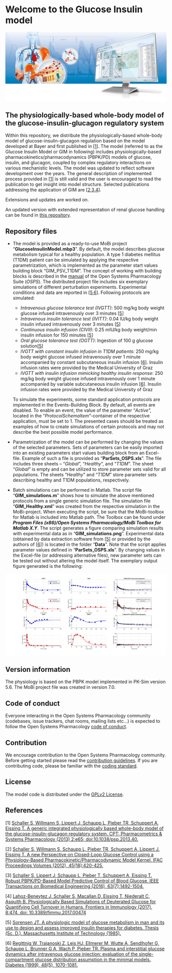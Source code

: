 # Welcome to the Glucose Insulin model
![gim](https://github.com/Open-Systems-Pharmacology/Glucose-Insulin-Model/blob/master/Images/Flyer_X4_Header.jpg)

## The physiologically-based whole-body model of the glucose-insulin-glucagon regulatory system

Within this repository, we distribute the physiologically-based whole-body model of glucose-insulin-glucagon regulation based on the model developed at Bayer and first published in [[1](#references)]. The model (referred to as the Glucose Insulin Model or GIM in following) includes physiologically-based pharmacokinetics/pharmacodynamics (PBPK/PD) models of glucose, insulin, and glucagon, coupled by complex regulatory interactions on various mechanistic levels. The model was updated to reflect software development over the years. The general description of implemented process provided in [[1](#references)] is still valid and the user is encouraged to read the publication to get insight into model structure. Selected publications addressing the application of GIM are [[2,3,4](#references)].

Extensions and updates are worked on.

An updated version with extended representation of renal glucose handling can be found in [this repository](https://github.com/Open-Systems-Pharmacology/SGLT2i-hyperfiltration-model).

## Repository files
* The model is provided as a ready-to-use MoBi project “**GlucoseInsulinModel.mbp3**”. By default, the model describes glucose metabolism typical for a healthy population. A type 1 diabetes mellitus (T1DM) patient can be simulated by applying the respective parametrization, which is implemented as the parameter start values building block “GIM_PSV_T1DM”. The concept of working with building blocks is described in the [manual](https://github.com/Open-Systems-Pharmacology/OSPSuite.Documentation/blob/master/Open%20Systems%20Pharmacology%20Suite.pdf) of the Open Systems Pharmacology Suite (_OSPS_).
The distributed project file includes six exemplary simulations of different perturbation experiments. Experimental conditions and data are reported in [[5,6](#references)]. Following protocols are simulated:

  * _Intravenous glucose tolerance test (IVGTT)_: 500 mg/kg body weight glucose infused intravenously over 3 minutes [[5](#references)]
  * _Intravenous insulin tolerance test (IVITT)_: 0.04 IU/kg body weight insulin infused intravenously over 3 minutes [[5](#references)]
  * _Continuous insulin infusion (CIVII)_: 0.25 mIU/kg body weight/min insulin infusion for 150 minutes [[5](#references)]
  * _Oral glucose tolerance test (OGTT)_: Ingestion of 100 g glucose solution[[5](#references)]
  * _IVGTT with constant insulin infusion in T1DM patients_: 250 mg/kg body weight glucose infused intravenously over 1 minute accompanied by constant subcutaneous insulin infusion [[6](#references)]. Insulin infusion rates were provided by the Medical University of Graz
  * _IVGTT with insulin infusion mimicking healthy insulin response_: 250 mg/kg body weight glucose infused intravenously over 1 minute accompanied by variable subcutaneous insulin infusion [[6](#references)]. Insulin infusion rates were provided by the Medical University of Graz
  
  To simulate the experiments, some standard application protocols are implemented in the Events-Building Block. By default, all events are disabled. To enable an event, the value of the parameter “_Active_”, located in the “_ProtocolSchemaItem_”-container of the respective application, must be set to 1.
The presented cases should be treated as examples of how to create simulations of certain protocols and may not describe the best possible model performance.

* Parametrization of the model can be performed by changing the values of the selected parameters. Sets of parameters can be easily imported into an existing parameters start values building block from an Excel-file. Example of such a file is provided as “**ParSets_OSPS.xls**”. The file includes three sheets – “_Global_”, “_Healthy_”, and “_T1DM_”. The sheet “_Global_” is empty and can be utilized to store parameter sets valid for all populations. The sheets “_Healthy_” and “_T1DM_” store parameter sets describing healthy and T1DM populations, respectively.

* Batch simulations can be performed in Matlab. The script file “**GIM_simulations.m**” shows how to simulate the above mentioned protocols from a single generic simulation file. The simulation file “**GIM_Healthy.xml**” was created from the respective simulation in the MoBi-project. When executing the script, be sure that the MoBi-toolbox for Matlab is included into Matlab path. The Toolbox can be found under **_Program Files (x86)/Open Systems Pharmacology/MoBi Toolbox for Matlab X.Y_**.
The script generates a figure comparing simulation results with experimental data as in “**GIM_simulations.png**”. Experimental data (obtained by data extraction software from [[5](#references)] or provided by the authors of [[6](#references)]) is located in the folder “**Data**”.
Note that the script applies parameter values defined in “**ParSets_OSPS.xls**”. By changing values in the Excel-file (or addressing alternative files), new parameter sets can be tested out without altering the model itself.
The exemplary output figure generated is the following:

![gim_simulations](https://github.com/Open-Systems-Pharmacology/Glucose-Insulin-Model/blob/master/GIM_simulations.png)

## Version information
The physiology is based on the PBPK model implemented in PK-Sim version 5.6. The MoBi project file was created in version 7.0.

## Code of conduct
Everyone interacting in the Open Systems Pharmacology community (codebases, issue trackers, chat rooms, mailing lists etc...) is expected to follow the Open Systems Pharmacology [code of conduct](https://github.com/Open-Systems-Pharmacology/Suite/blob/master/CODE_OF_CONDUCT.md#contributor-covenant-code-of-conduct).

## Contribution
We encourage contribution to the Open Systems Pharmacology community. Before getting started please read the [contribution guidelines](https://github.com/Open-Systems-Pharmacology/Suite/blob/master/CONTRIBUTING.md#ways-to-contribute). If you are contributing code, please be familiar with the [coding standard](https://github.com/Open-Systems-Pharmacology/Suite/blob/master/CODING_STANDARDS.md#visual-studio-settings).

## License
The model code is distributed under the [GPLv2 License](https://github.com/Open-Systems-Pharmacology/Suite/blob/develop/LICENSE).

## References
[1] [Schaller S, Willmann S, Lippert J, Schaupp L, Pieber TR, Schuppert A, Eissing T. A generic integrated physiologically based whole-body model of the glucose-insulin-glucagon regulatory system. CPT: Pharmacometrics & Systems Pharmacology (2013) 2:e65; doi:10.1038/psp.2013.40.](http://onlinelibrary.wiley.com/doi/10.1038/psp.2013.40/abstract)

[2] [Schaller S, Willmann S, Schaupp L, Pieber TR, Schuppert A, Lippert J, Eissing T. A new Perspective on Closed-Loop Glucose Control using a Physiology-Based Pharmacokinetic/Pharmacodynamic Model Kernel. IFAC Proceedings Volumes (2012), 45(18):420-425.](http://www.sciencedirect.com/science/article/pii/S1474667016321358)

[3] [Schaller S, Lippert J, Schaupp L, Pieber T, Schuppert A, Eissing T. Robust PBPK/PD-Based Model Predictive Control of Blood Glucose. IEEE Transactions on Biomedical Engineering  (2016), 63(7):1492-1504.](http://ieeexplore.ieee.org/stamp/stamp.jsp?arnumber=7315018)

[4] [Lahoz-Beneytez J, Schaller S, Macallan D, Eissing T, Niederalt C, Asquith B. Physiologically Based Simulations of Deuterated Glucose for Quantifying Cell Turnover in Humans. Frontiers in  Immunology (2017), 8:474. doi: 10.3389/fimmu.2017.00474](http://journal.frontiersin.org/article/10.3389/fimmu.2017.00474/abstract)

[5] [Sorensen JT. A physiologic model of glucose metabolism in man and its use to design and assess improved insulin therapies for diabetes. Thesis (Sc. D.). Massachusetts Institute of Technology (1985).](https://dspace.mit.edu/handle/1721.1/15234)

[6] [Regittnig W, Trajanoski Z, Leis HJ, Ellmerer M, Wutte A, Sendlhofer G, Schaupp L, Brunner G A, Wach P, Pieber TR. Plasma and interstitial glucose dynamics after intravenous glucose injection: evaluation of the single-compartment glucose distribution assumption in the minimal models. Diabetes (1999), 48(5), 1070-1081.](https://www.ncbi.nlm.nih.gov/pubmed/10331412)
